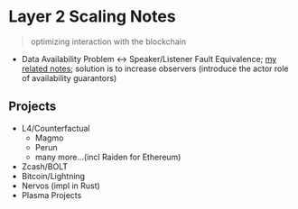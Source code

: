 # Layer 2 Scaling Notes

> optimizing interaction with the blockchain

* Data Availability Problem <-> Speaker/Listener Fault Equivalence; [my related notes](../Availability.md); solution is to increase observers (introduce the actor role of availability guarantors)

## Projects

* L4/Counterfactual
    * Magmo
    * Perun
    * many more...(incl Raiden for Ethereum)
* Zcash/BOLT
* Bitcoin/Lightning
* Nervos (impl in Rust)
* Plasma Projects